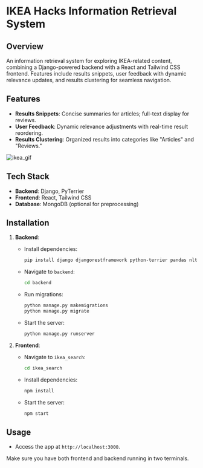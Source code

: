 # IKEA Hacks Information Retrieval System

## Overview
An information retrieval system for exploring IKEA-related content, combining a Django-powered backend with a React and Tailwind CSS frontend. Features include results snippets, user feedback with dynamic relevance updates, and results clustering for seamless navigation.

## Features
- **Results Snippets**: Concise summaries for articles; full-text display for reviews.
- **User Feedback**: Dynamic relevance adjustments with real-time result reordering.
- **Results Clustering**: Organized results into categories like "Articles" and "Reviews."

![ikea_gif](https://github.com/user-attachments/assets/5a7b5d4f-e8ff-4ef1-b643-fbf40e97e578)

## Tech Stack
- **Backend**: Django, PyTerrier
- **Frontend**: React, Tailwind CSS
- **Database**: MongoDB (optional for preprocessing)

## Installation
1. **Backend**:
   - Install dependencies:
     ```bash
     pip install django djangorestframework python-terrier pandas nltk django-cors-headers
     ```
   - Navigate to `backend`:
     ```bash
     cd backend
     ```
   - Run migrations:
     ```bash
     python manage.py makemigrations
     python manage.py migrate
     ```
   - Start the server:
     ```bash
     python manage.py runserver
     ```

2. **Frontend**:
   - Navigate to `ikea_search`:
     ```bash
     cd ikea_search
     ```
   - Install dependencies:
     ```bash
     npm install
     ```
   - Start the server:
     ```bash
     npm start
     ```

## Usage
- Access the app at `http://localhost:3000`.

Make sure you have both frontend and backend running in two terminals.
